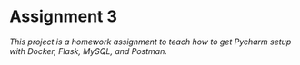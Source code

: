 # Assignment 3
*This project is a homework assignment to teach how to get Pycharm setup with Docker, Flask, MySQL, and Postman.*

